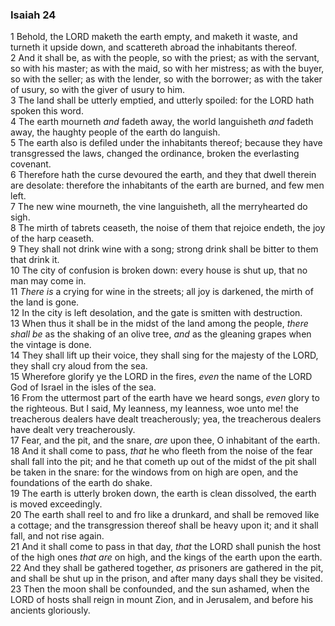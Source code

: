 ### Isaiah 24

1 Behold, the LORD maketh the earth empty, and maketh it waste, and turneth it upside down, and scattereth abroad the inhabitants thereof.  
2 And it shall be, as with the people, so with the priest; as with the servant, so with his master; as with the maid, so with her mistress; as with the buyer, so with the seller; as with the lender, so with the borrower; as with the taker of usury, so with the giver of usury to him.  
3 The land shall be utterly emptied, and utterly spoiled: for the LORD hath spoken this word.  
4 The earth mourneth *and* fadeth away, the world languisheth *and* fadeth away, the haughty people of the earth do languish.  
5 The earth also is defiled under the inhabitants thereof; because they have transgressed the laws, changed the ordinance, broken the everlasting covenant.  
6 Therefore hath the curse devoured the earth, and they that dwell therein are desolate: therefore the inhabitants of the earth are burned, and few men left.  
7 The new wine mourneth, the vine languisheth, all the merryhearted do sigh.  
8 The mirth of tabrets ceaseth, the noise of them that rejoice endeth, the joy of the harp ceaseth.  
9 They shall not drink wine with a song; strong drink shall be bitter to them that drink it.  
10 The city of confusion is broken down: every house is shut up, that no man may come in.  
11 *There is* a crying for wine in the streets; all joy is darkened, the mirth of the land is gone.  
12 In the city is left desolation, and the gate is smitten with destruction.  
13 When thus it shall be in the midst of the land among the people, *there shall be* as the shaking of an olive tree, *and* as the gleaning grapes when the vintage is done.  
14 They shall lift up their voice, they shall sing for the majesty of the LORD, they shall cry aloud from the sea.  
15 Wherefore glorify ye the LORD in the fires, *even* the name of the LORD God of Israel in the isles of the sea.  
16 From the uttermost part of the earth have we heard songs, *even* glory to the righteous. But I said, My leanness, my leanness, woe unto me! the treacherous dealers have dealt treacherously; yea, the treacherous dealers have dealt very treacherously.  
17 Fear, and the pit, and the snare, *are* upon thee, O inhabitant of the earth.  
18 And it shall come to pass, *that* he who fleeth from the noise of the fear shall fall into the pit; and he that cometh up out of the midst of the pit shall be taken in the snare: for the windows from on high are open, and the foundations of the earth do shake.  
19 The earth is utterly broken down, the earth is clean dissolved, the earth is moved exceedingly.  
20 The earth shall reel to and fro like a drunkard, and shall be removed like a cottage; and the transgression thereof shall be heavy upon it; and it shall fall, and not rise again.  
21 And it shall come to pass in that day, *that* the LORD shall punish the host of the high ones *that are* on high, and the kings of the earth upon the earth.  
22 And they shall be gathered together, *as* prisoners are gathered in the pit, and shall be shut up in the prison, and after many days shall they be visited.  
23 Then the moon shall be confounded, and the sun ashamed, when the LORD of hosts shall reign in mount Zion, and in Jerusalem, and before his ancients gloriously.  
